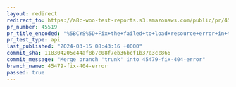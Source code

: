 ```yaml
---
layout: redirect
redirect_to: https://a8c-woo-test-reports.s3.amazonaws.com/public/pr/45519/api/index.html
pr_number: 45519
pr_title_encoded: "%5BCYS%5D+Fix+the+failed+to+load+resource+error+in+the+CYS+whenever+the+current+active+theme+is+not+TT4+"
pr_test_type: api
last_published: "2024-03-15 08:43:16 +0000"
commit_sha: 118304205c44af8b7c08f7eb36bcf1b37e3cc866
commit_message: "Merge branch 'trunk' into 45479-fix-404-error"
branch_name: 45479-fix-404-error
passed: true
---
```

